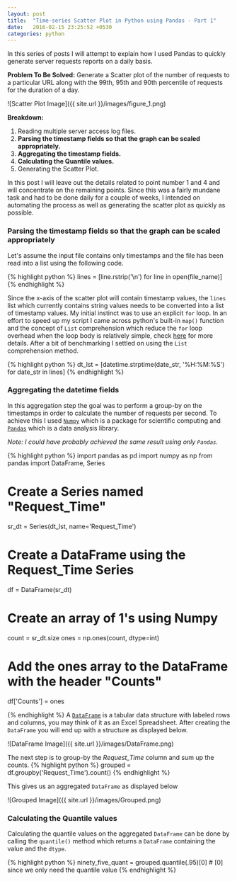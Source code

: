 ```yaml
---
layout: post
title:  "Time-series Scatter Plot in Python using Pandas - Part 1"
date:   2016-02-15 23:25:52 +0530
categories: python
---
```

In this series of posts I will attempt to explain how I used Pandas to quickly generate server requests reports on a daily basis. 

__Problem To Be Solved:__ Generate a Scatter plot of the number of requests to a particular URL along with the 99th, 95th and 90th percentile of requests for the duration of a day.

![Scatter Plot Image]({{ site.url }}/images/figure_1.png)

__Breakdown:__

1. Reading multiple server access log files.
2. __Parsing the timestamp fields so that the graph can be scaled appropriately.__
3. __Aggregating the timestamp fields.__
4. __Calculating the Quantile values.__
5. Generating the Scatter Plot.

In this post I will leave out the details related to point number 1 and 4 and will concentrate on the remaining points. 
Since this was a fairly mundane task and had to be done daily for a couple of weeks, I intended on automating the process as well as generating the scatter plot as quickly as possible. 

### Parsing the timestamp fields so that the graph can be scaled appropriately
Let's assume the input file contains only timestamps and the file has been read into a list using the following code. 

{% highlight python %}
lines = [line.rstrip('\n') for line in open(file_name)]
{% endhighlight %}

Since the x-axis of the scatter plot will contain timestamp values, the `lines` list which currently contains string values needs to be converted into a list of timestamp values. My initial instinct was to use an explicit `for` loop. In an effort to speed up my script I came across python's built-in `map()` function and the concept of `List` comprehension which reduce the `for` loop overhead when the loop body is relatively simple, check [here][Python-optimization] for more details. After a bit of benchmarking I settled on using the `List` comprehension method.

{% highlight python %}
dt_lst = [datetime.strptime(date_str, '%H:%M:%S') for date_str in lines]
{% endhighlight %}

### Aggregating the datetime fields
In this aggregation step the goal was to perform a group-by on the timestamps in order to calculate the number of requests per second. To achieve this I used [`Numpy`][Numpy] which is a package for scientific computing and [`Pandas`][Pandas] which is a data analysis library.

_Note: I could have probably achieved the same result using only `Pandas`._

{% highlight python %}
import pandas as pd
import numpy as np
from pandas import DataFrame, Series

# Create a Series named "Request_Time"
sr_dt = Series(dt_lst, name='Request_Time') 
# Create a DataFrame using the Request_Time Series
df = DataFrame(sr_dt)
# Create an array of 1's using Numpy
count = sr_dt.size
ones = np.ones(count, dtype=int)
# Add the ones array to the DataFrame with the header "Counts"
df['Counts'] = ones

{% endhighlight %}
A [`DataFrame`][DataFrame] is a tabular data structure with labeled rows and columns, you may think of it as an Excel Spreadsheet. After creating the `DataFrame` you will end up with a structure as displayed below.

![DataFrame Image]({{ site.url }}/images/DataFrame.png)

The next step is to group-by the _Request_Time_ column and sum up the counts.
{% highlight python %}
grouped = df.groupby('Request_Time').count()
{% endhighlight %}

This gives us an aggregated `DataFrame` as displayed below

![Grouped Image]({{ site.url }}/images/Grouped.png)

### Calculating the Quantile values
Calculating the quantile values on the aggregated `DataFrame` can be done by calling the `quantile()` method which returns a `DataFrame` containing the value and the `dtype`.

{% highlight python %}
ninety_five_quant = grouped.quantile(.95)[0] # [0] since we only need the quantile value
{% endhighlight %}


[Python-optimization]:https://wiki.python.org/moin/PythonSpeed/PerformanceTips#Loops
[Numpy]:http://www.numpy.org/
[Pandas]:http://pandas.pydata.org/
[DataFrame]:http://pandas.pydata.org/pandas-docs/stable/generated/pandas.DataFrame.html
